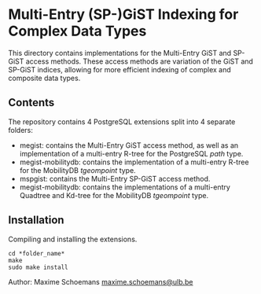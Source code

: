 Multi-Entry (SP-)GiST Indexing for Complex Data Types
=====================================================

This directory contains implementations for the Multi-Entry GiST and SP-GiST access methods.
These access methods are variation of the GiST and SP-GiST indices, allowing for more efficient
indexing of complex and composite data types.

Contents
--------

The repository contains 4 PostgreSQL extensions split into 4 separate folders:

- megist: contains the Multi-Entry GiST access method, as well as an implementation 
  of a multi-entry R-tree for the PostgreSQL *path* type.
- megist-mobilitydb: contains the implementation of a multi-entry R-tree 
  for the MobilityDB *tgeompoint* type.
- mspgist: contains the Multi-Entry SP-GiST access method.
- megist-mobilitydb: contains the implementations of a multi-entry Quadtree and Kd-tree 
  for the MobilityDB *tgeompoint* type.

Installation
------------

Compiling and installing the extensions.
```
cd *folder_name*
make
sudo make install
```

Author:
  Maxime Schoemans  <maxime.schoemans@ulb.be>
